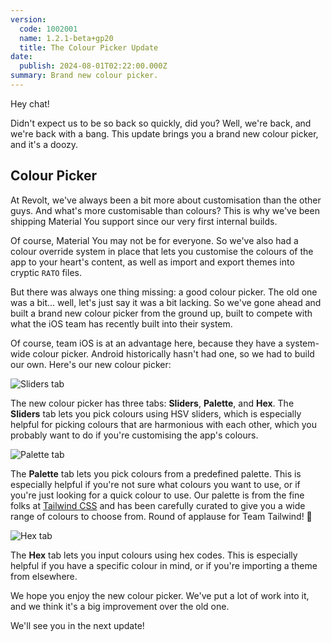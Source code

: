 ```yaml
---
version:
  code: 1002001
  name: 1.2.1-beta+gp20
  title: The Colour Picker Update
date:
  publish: 2024-08-01T02:22:00.000Z
summary: Brand new colour picker.
---
```


Hey chat!

Didn't expect us to be so back so quickly, did you? Well, we're back, and we're back with a bang.
This update brings you a brand new colour picker, and it's a doozy.

## Colour Picker

At Revolt, we've always been a bit more about customisation than the other guys. And what's more
customisable than colours? This is why we've been shipping Material You support since our very
first internal builds.

Of course, Material You may not be for everyone. So we've also had a colour override system in place
that lets you customise the colours of the app to your heart's content, as well as import and export
themes into cryptic `RATO` files.

But there was always one thing missing: a good colour picker. The old one was a bit... well, let's
just say it was a bit lacking. So we've gone ahead and built a brand new colour picker from the
ground up, built to compete with what the iOS team has recently built into their system.

Of course, team iOS is at an advantage here, because they have a system-wide colour picker. Android
historically hasn't had one, so we had to build our own. Here's our new colour picker:

![Sliders tab](https://autumn.revolt.chat/attachments/fFmNZinvfdWroWWfLEEC5yF7G3MrIS0x09K2AN6DeT)

The new colour picker has three tabs: **Sliders**, **Palette**, and **Hex**. The **Sliders** tab
lets you pick colours using HSV sliders, which is especially helpful for picking colours that are
harmonious with each other, which you probably want to do if you're customising the app's colours.

![Palette tab](https://autumn.revolt.chat/attachments/vQXKvZikyoEBN6fBGLjHj_DKQJ9XN12s_H9-7hMrB4)

The **Palette** tab lets you pick colours from a predefined palette. This is especially helpful if
you're not sure what colours you want to use, or if you're just looking for a quick colour to use.
Our palette is from the fine folks at [Tailwind CSS](https://tailwindcss.com/) and has been
carefully curated to give you a wide range of colours to choose from. Round of applause for Team
Tailwind! 👏

![Hex tab](https://autumn.revolt.chat/attachments/-fA87N8uDyytFTDQ2eEG_22M3n9SyaBsWA_5Z63WwV)

The **Hex** tab lets you input colours using hex codes. This is especially helpful if you have a
specific colour in mind, or if you're importing a theme from elsewhere.

We hope you enjoy the new colour picker. We've put a lot of work into it, and we think it's a big
improvement over the old one.

We'll see you in the next update!